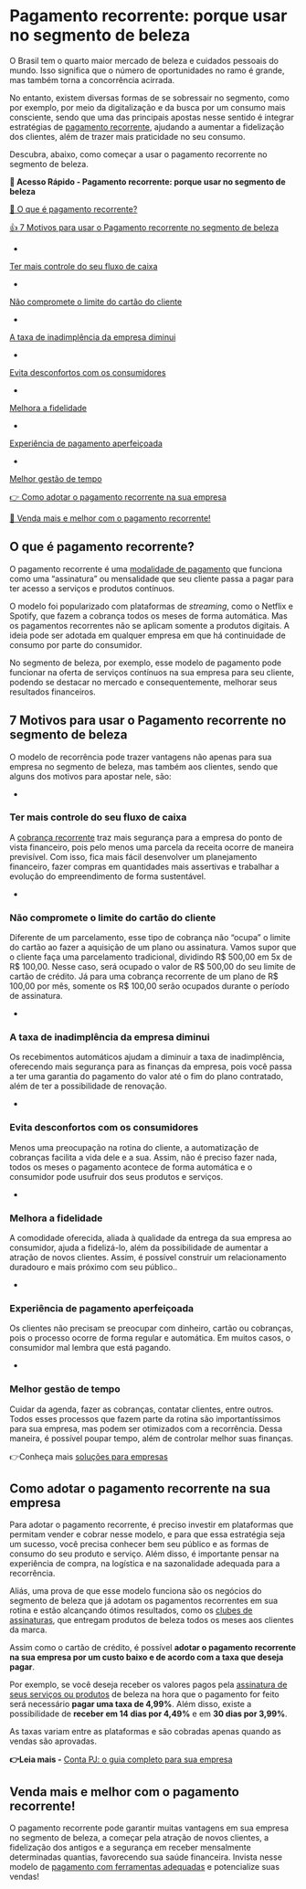 # Pagamento recorrente: porque usar no segmento de beleza

O Brasil tem o quarto maior mercado de beleza e cuidados pessoais do mundo. Isso significa que o número de oportunidades no ramo é grande, mas também torna a concorrência acirrada.

No entanto, existem diversas formas de se sobressair no segmento, como por exemplo, por meio da digitalização e da busca por um consumo mais consciente, sendo que uma das principais apostas nesse sentido é integrar estratégias de [pagamento recorrente](https://meubolso.mercadopago.com.br/o-que-e-o-pagamento-recorrente-e-como-funciona), ajudando a aumentar a fidelização dos clientes, além de trazer mais praticidade no seu consumo.

Descubra, abaixo, como começar a usar o pagamento recorrente no segmento de beleza.

**💙 Acesso Rápido - Pagamento recorrente: porque usar no segmento de beleza**

[🤔 O que é pagamento recorrente?](#A)

[👍 7 Motivos para usar o Pagamento recorrente no segmento de beleza](#B)

- 
[Ter mais controle do seu fluxo de caixa](#C)

- 
[Não compromete o limite do cartão do cliente](#D)

- 
[A taxa de inadimplência da empresa diminui](#E)

- 
[Evita desconfortos com os consumidores](#F)

- 
[Melhora a fidelidade](#G)

- 
[Experiência de pagamento aperfeiçoada](#H)

- 
[Melhor gestão de tempo](#I)

[👉 Como adotar o pagamento recorrente na sua empresa](#J)

[💙 Venda mais e melhor com o pagamento recorrente!](#K)

###

[](#)
## **O que é pagamento recorrente?**

O pagamento recorrente é uma [modalidade de pagamento](https://meubolso.mercadopago.com.br/12-dicas-de-como-escolher-um-meio-de-pagamento-para-sua-loja-on-line) que funciona como uma “assinatura” ou mensalidade que seu cliente passa a pagar para ter acesso a serviços e produtos contínuos.

O modelo foi popularizado com plataformas de *streaming*, como o Netflix e Spotify, que fazem a cobrança todos os meses de forma automática. Mas os pagamentos recorrentes não se aplicam somente a produtos digitais. A ideia pode ser adotada em qualquer empresa em que há continuidade de consumo por parte do consumidor.

No segmento de beleza, por exemplo, esse modelo de pagamento pode funcionar na oferta de serviços contínuos na sua empresa para seu cliente, podendo se destacar no mercado e consequentemente, melhorar seus resultados financeiros.

[](#)
## **7 Motivos para usar o Pagamento recorrente no segmento de beleza**

O modelo de recorrência pode trazer vantagens não apenas para sua empresa no segmento de beleza, mas também aos clientes, sendo que alguns dos motivos para apostar nele, são:

[](#)

- 
### **Ter mais controle do seu fluxo de caixa**

A [cobrança recorrente](https://meubolso.mercadopago.com.br/beneficios-cobrancas-recorrentes-no-e-commerce) traz mais segurança para a empresa do ponto de vista financeiro, pois pelo menos uma parcela da receita ocorre de maneira previsível. Com isso, fica mais fácil desenvolver um planejamento financeiro, fazer compras em quantidades mais assertivas e trabalhar a evolução do empreendimento de forma sustentável.

[](#)

- 
### **Não compromete o limite do cartão do cliente**

Diferente de um parcelamento, esse tipo de cobrança não “ocupa” o limite do cartão ao fazer a aquisição de um plano ou assinatura. Vamos supor que o cliente faça uma parcelamento tradicional, dividindo R$ 500,00 em 5x de R$ 100,00. Nesse caso, será ocupado o valor de R$ 500,00 do seu limite de cartão de crédito. Já para uma cobrança recorrente de um plano de R$ 100,00 por mês, somente os R$ 100,00 serão ocupados durante o período de assinatura.

[](#)

- 
### **A taxa de inadimplência da empresa diminui**

Os recebimentos automáticos ajudam a diminuir a taxa de inadimplência, oferecendo mais segurança para as finanças da empresa, pois você passa a ter uma garantia do pagamento do valor até o fim do plano contratado, além de ter a possibilidade de renovação.

[](#)

- 
### **Evita desconfortos com os consumidores**

Menos uma preocupação na rotina do cliente, a automatização de cobranças facilita a vida dele e a sua. Assim, não é preciso fazer nada, todos os meses o pagamento acontece de forma automática e o consumidor pode usufruir dos seus produtos e serviços.

[](#)

- 
### **Melhora a fidelidade**

A comodidade oferecida, aliada à qualidade da entrega da sua empresa ao consumidor, ajuda a fidelizá-lo, além da possibilidade de aumentar a atração de novos clientes. Assim, é possível construir um relacionamento duradouro e mais próximo com seu público..

[](#)

- 
### **Experiência de pagamento aperfeiçoada**

Os clientes não precisam se preocupar com dinheiro, cartão ou cobranças, pois o processo ocorre de forma regular e automática. Em muitos casos, o consumidor mal lembra que está pagando.

[](#)

- 
### **Melhor gestão de tempo**

Cuidar da agenda, fazer as cobranças, contatar clientes, entre outros. Todos esses processos que fazem parte da rotina são importantíssimos para sua empresa, mas podem ser otimizados com a recorrência. Dessa maneira, é possível poupar tempo, além de controlar melhor suas finanças.

👉Conheça mais [soluções para empresas](https://www.mercadopago.com.br/solucoes-empresariais)

[](#)
## **Como adotar o pagamento recorrente na sua empresa**

Para adotar o pagamento recorrente, é preciso investir em plataformas que permitam vender e cobrar nesse modelo, e para que essa estratégia seja um sucesso, você precisa conhecer bem seu público e as formas de consumo do seu produto e serviço. Além disso, é importante pensar na experiência de compra, na logística e na sazonalidade adequada para a recorrência.

Aliás, uma prova de que esse modelo funciona são os negócios do segmento de beleza que já adotam os pagamentos recorrentes em sua rotina e estão alcançando ótimos resultados, como os [clubes de assinaturas](https://meubolso.mercadopago.com.br/clube-de-assinatura), que entregam produtos de beleza todos os meses aos clientes da marca.

Assim como o cartão de crédito, é possível **adotar o pagamento recorrente na sua empresa por um custo baixo e de acordo com a taxa que deseja pagar**.

Por exemplo, se você deseja receber os valores pagos pela [assinatura de seus serviços ou produtos](https://www.mercadopago.com.br/ferramentas-para-vender/assinaturas) de beleza na hora que o pagamento for feito será necessário **pagar uma taxa de 4,99%**. Além disso, existe a possibilidade de **receber em 14 dias por 4,49%** e em **30 dias por 3,99%**.

As taxas variam entre as plataformas e são cobradas apenas quando as vendas são aprovadas.

**👉Leia mais -** [Conta PJ: o guia completo para sua empresa](https://empresas.mercadopago.com.br/guia-completo-para-conta-pj)

[](#)
## **Venda mais e melhor com o pagamento recorrente!**

O pagamento recorrente pode garantir muitas vantagens em sua empresa no segmento de beleza, a começar pela atração de novos clientes, a fidelização dos antigos e a segurança em receber mensalmente determinadas quantias, favorecendo sua saúde financeira. Invista nesse modelo de [pagamento com ferramentas adequadas](https://conteudo.mercadopago.com.br/assinaturas-conheca-nova-solucao-de-pagamento-recorrente-do-mercado-pago) e potencialize suas vendas!